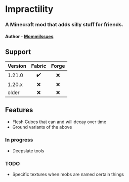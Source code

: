 # Impractility
### A Minecraft mod that adds silly stuff for friends.
#### **Author** - [MommiIssues](https://namemc.com/profile/MommiIssues)
## Support
Version | Fabric | Forge
--- | :---: | :---:
1.21.0 | ✔️ | ❌
1.20.x | ❌ | ❌
older | ❌ | ❌
## Features
- Flesh Cubes that can and will decay over time
- Ground variants of the above
### In progress
- Deepslate tools
### TODO
- Specific textures when mobs are named certain things
